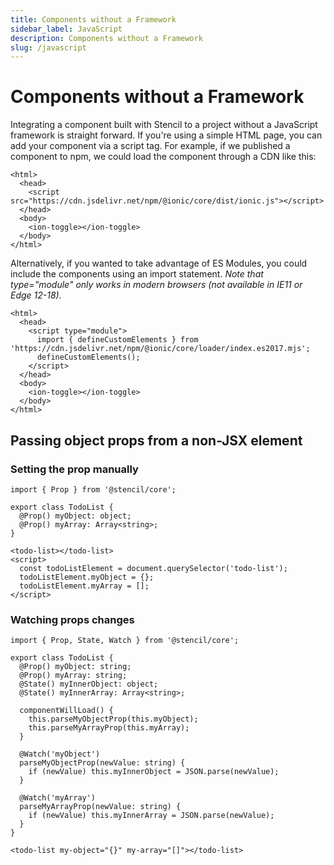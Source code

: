 ```yaml
---
title: Components without a Framework
sidebar_label: JavaScript
description: Components without a Framework
slug: /javascript
---
```


# Components without a Framework

Integrating a component built with Stencil to a project without a JavaScript framework is straight forward. If you're using a simple HTML page, you can add your component via a script tag. For example, if we published a component to npm, we could load the component through a CDN like this:

```markup
<html>
  <head>
    <script src="https://cdn.jsdelivr.net/npm/@ionic/core/dist/ionic.js"></script>
  </head>
  <body>
    <ion-toggle></ion-toggle>
  </body>
</html>
```

Alternatively, if you wanted to take advantage of ES Modules, you could include the components using an import statement. _Note that type="module" only works in modern browsers (not available in IE11 or Edge 12-18)._

```markup
<html>
  <head>
    <script type="module">
      import { defineCustomElements } from 'https://cdn.jsdelivr.net/npm/@ionic/core/loader/index.es2017.mjs';
      defineCustomElements();
    </script>
  </head>
  <body>
    <ion-toggle></ion-toggle>
  </body>
</html>
```

## Passing object props from a non-JSX element

### Setting the prop manually

```tsx
import { Prop } from '@stencil/core';

export class TodoList {
  @Prop() myObject: object;
  @Prop() myArray: Array<string>;
}
```

```markup
<todo-list></todo-list>
<script>
  const todoListElement = document.querySelector('todo-list');
  todoListElement.myObject = {};
  todoListElement.myArray = [];
</script>
```

### Watching props changes

```tsx
import { Prop, State, Watch } from '@stencil/core';

export class TodoList {
  @Prop() myObject: string;
  @Prop() myArray: string;
  @State() myInnerObject: object;
  @State() myInnerArray: Array<string>;

  componentWillLoad() {
    this.parseMyObjectProp(this.myObject);
    this.parseMyArrayProp(this.myArray);
  }

  @Watch('myObject')
  parseMyObjectProp(newValue: string) {
    if (newValue) this.myInnerObject = JSON.parse(newValue);
  }

  @Watch('myArray')
  parseMyArrayProp(newValue: string) {
    if (newValue) this.myInnerArray = JSON.parse(newValue);
  }
}
```

```tsx
<todo-list my-object="{}" my-array="[]"></todo-list>
```
